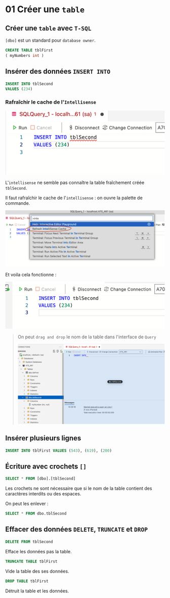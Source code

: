 # 01 Créer une `table`



## Créer une `table` avec `T-SQL`

`[dbo]` est un standard pour `database owner`.

```sql
CREATE TABLE tblFirst 
( myNumbers int )
```



## Insérer des données `INSERT INTO`

```sql
INSERT INTO tblSecond
VALUES (234)
```

### Rafraîchir le cache de l'`Intellisense`

<img src="assets/intellisense-not-know-daa.png" alt="intellisense-not-know-daa" style="zoom:67%;" />

L'`intellisense` ne semble pas connaître la table fraîchement créée `tblSecond`.

Il faut rafraîchir le cache de l'`intellisense` : on ouvre la palette de commande.

<img src="assets/intellisense-refresh-jpl.png" alt="intellisense-refresh-jpl" style="zoom:50%;" />

Et voila cela fonctionne :

<img src="assets/cache-refreshing-ggh.png" alt="cache-refreshing-ggh" style="zoom: 67%;" />

> On peut `drag and drop` le nom de la table dans l'interface de `Query`
>
> <img src="assets/drag-and-drop-table-name-rrt.png" alt="drag-and-drop-table-name-rrt" style="zoom:50%;" />



## Insérer plusieurs lignes

```sql
INSERT INTO tblFirst VALUES (543), (619), (200)
```



## Écriture avec crochets `[]`

```sql
SELECT * FROM [dbo].[tblSecond]
```

Les crochets ne sont nécessaire que si le nom de la table contient des caractères interdits ou des espaces.

On peut les enlever :

```sql
SELECT * FROM dbo.tblSecond
```



## Effacer des données `DELETE`, `TRUNCATE` et `DROP`

```sql
DELETE FROM tblSecond
```

Efface les données pas la table.

```sql
TRUNCATE TABLE tblFirst
```

Vide la table des ses données.

```sql
DROP TABLE tblFirst
```

Détruit la table et les données.